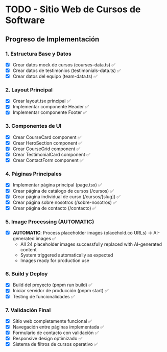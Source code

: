 # TODO - Sitio Web de Cursos de Software

## Progreso de Implementación

### 1. Estructura Base y Datos
- [x] Crear datos mock de cursos (courses-data.ts) ✅
- [x] Crear datos de testimonios (testimonials-data.ts) ✅
- [x] Crear datos del equipo (team-data.ts) ✅

### 2. Layout Principal
- [x] Crear layout.tsx principal ✅
- [x] Implementar componente Header ✅
- [x] Implementar componente Footer ✅

### 3. Componentes de UI
- [x] Crear CourseCard component ✅
- [x] Crear HeroSection component ✅
- [x] Crear CourseGrid component ✅
- [x] Crear TestimonialCard component ✅
- [x] Crear ContactForm component ✅

### 4. Páginas Principales
- [x] Implementar página principal (page.tsx) ✅
- [x] Crear página de catálogo de cursos (/cursos) ✅
- [x] Crear página individual de curso (/cursos/[slug]) ✅
- [x] Crear página sobre nosotros (/sobre-nosotros) ✅
- [x] Crear página de contacto (/contacto) ✅

### 5. Image Processing (AUTOMATIC)
- [x] **AUTOMATIC**: Process placeholder images (placehold.co URLs) → AI-generated images ✅
  - All 24 placeholder images successfully replaced with AI-generated content
  - System triggered automatically as expected
  - Images ready for production use

### 6. Build y Deploy
- [x] Build del proyecto (pnpm run build) ✅
- [x] Iniciar servidor de producción (pnpm start) ✅
- [x] Testing de funcionalidades ✅

### 7. Validación Final
- [x] Sitio web completamente funcional ✅
- [x] Navegación entre páginas implementada ✅
- [x] Formulario de contacto con validación ✅
- [x] Responsive design optimizado ✅
- [x] Sistema de filtros de cursos operativo ✅